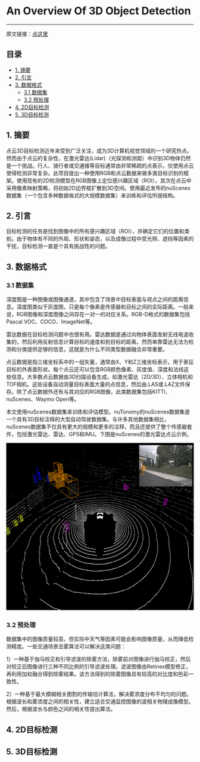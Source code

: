 # An Overview Of 3D Object Detection

------

原文链接：[点这里](https://arxiv.org/abs/2010.15614)

## 目录

- [1. 摘要](#1)
- [2. 引言](#2)
- [3. 数据格式](#3)
  - [3.1 数据集](#3.1)
  - [3.2 预处理](#3.2)
- [4. 2D目标检测](#4)
- [5. 3D目标检测](#5)

<a name="1"></a>

## 1. 摘要

点云3D目标检测近年来受到广泛关注，成为3D计算机视觉领域的一个研究热点。然而由于点云的复杂性，在激光雷达(Lidar)（光探测和测距）中识别3D物体仍然是一个挑战。行人、骑行者或交通锥等目标通常由非常稀疏的点表示，仅使用点云使得检测非常复杂。此项目提出一种使用RGB和点云数据来做多类目标识别的框架。使用现有的2D检测模型在RGB图像上定位感兴趣区域（ROI），其次在点云中采用像素映射策略，将初始2D边界框扩散到3D空间。使用最近发布的nuScenes数据集（一个包含多种数据格式的大规模数据集）来训练和评估所提结构。

<a name="2"></a>

## 2. 引言

目标检测的任务是找到图像中的所有感兴趣区域（ROI），并确定它们的位置和类别。由于物体有不同的外观、形状和姿态，以及成像过程中受光照、遮挡等因素的干扰，目标检测一直是个具有挑战性的问题。

<a name="3"></a>

## 3. 数据格式

<a name="3.1"></a>

### 3.1 数据集

深度图是一种图像或图像通道，其中包含了场景中目标表面与视点之间的距离信息。深度图类似于灰度图，只是每个像素是传感器和目标之间的实际距离。一般来说，RGB图像和深度图像之间存在一对一的对应关系。RGB-D格式的数据集包括Pascal VOC、COCO、ImageNet等。

雷达数据在目标检测问题中也很有用。雷达数据是通过向物体表面发射无线电波收集的，然后利用反射信息计算目标的速度和到目标的距离。然而单靠雷达无法为检测和分类提供足够的信息，这就是为什么不同类型数据融合非常重要。

点云数据是指三维坐标系中的一组矢量，通常由X、Y和Z三维坐标表示，用于表征目标的外表面形状。每个点云还可以包含RGB颜色像素、灰度值、深度和法线这些信息。大多数点云数据由3D扫描设备生成，如激光雷达（2D/3D）、立体相机和TOF相机。这些设备自动测量目标表面大量的点信息，然后由.LAS或.LAZ文件保存。除了点云数据外还有与其对应的RGB图像，此类数据集包括KITTI、nuScenes、Waymo Open等。

本文使用nuScenes数据集来训练和评估模型。nuTonomy的nuScenes数据集是一个具有3D目标注释的大型自动驾驶数据集。与许多其他数据集相比，nuScenes数据集不仅具有更大的规模和更多的注释，而且还提供了整个传感器套件，包括激光雷达、雷达、GPS和IMU。下图是nuScenes的激光雷达点云示例。

<div align=center><img src="../images/An_Overview_Of_3D_Object_Detection/LIDAR point cloud.png" width="588" height="450"/></div>

<a name="3.2"></a>

### 3.2 预处理

数据集中的图像质量较高，但实际中天气等因素可能会影响图像质量，从而降低检测精度。一些交通场景去雾算法可以解决这类问题：

1）一种基于伽马校正和引导滤波的除雾方法，除雾前对图像进行伽马校正，然后对校正后图像进行三种不同比例的引导滤波处理。滤波图像由Retinex模型修正，再利用加权融合得到除雾结果。该方法得到的除雾图像具有较高的对比度和色彩一致性。

2）一种基于最大模糊相关图割的传输估计算法，解决雾浓度分布不均匀的问题。根据波长和雾浓度之间的相关性，建立适合交通监控图像的波相关物理成像模型。然后，根据波长与颜色之间的相关性提出算法。

<a name="4"></a>

## 4. 2D目标检测

### 



<a name="5"></a>

## 5. 3D目标检测

